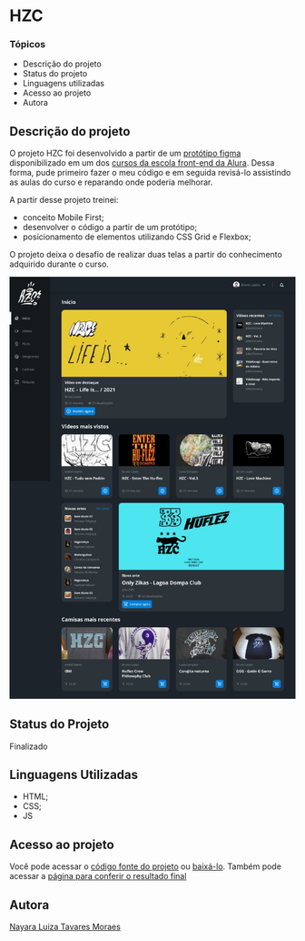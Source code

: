# HZC

### Tópicos

* Descrição do projeto
* Status do projeto
* Linguagens utilizadas 
* Acesso ao projeto
* Autora

## Descrição do projeto
O projeto HZC foi desenvolvido a partir de um [protótipo figma](https://www.figma.com/file/ibWktwVpnog76rMYOdVhks/Dispondo-elementos-com-flexbox-e-grid?node-id=72%3A4665) disponibilizado em um dos [cursos da escola front-end da Alura](https://www.alura.com.br/escola-front-end). 
Dessa forma, pude primeiro fazer o meu código e em seguida revisá-lo assistindo as aulas do curso e reparando onde poderia melhorar.

A partir desse projeto treinei: 
* conceito Mobile First;
* desenvolver o código a partir de um protótipo;
* posicionamento de elementos utilizando CSS Grid e Flexbox;

O projeto deixa o desafio de realizar duas telas a partir do conhecimento adquirido durante o curso.

![imagem](./assets/images/desktop_layout.jpeg)

## Status do Projeto
Finalizado

## Linguagens Utilizadas
* HTML;
* CSS;
* JS

## Acesso ao projeto
Você pode acessar o [código fonte do projeto](https://github.com/nalutm/hzc-skate-community) ou [baixá-lo](https://github.com/nalutm/hzc-skate-community/archive/refs/heads/main.zip). Também pode acessar a [página para conferir o resultado final](https://hzc-skate-community.vercel.app/)

## Autora
[Nayara Luiza Tavares Moraes](https://github.com/nalutm)







